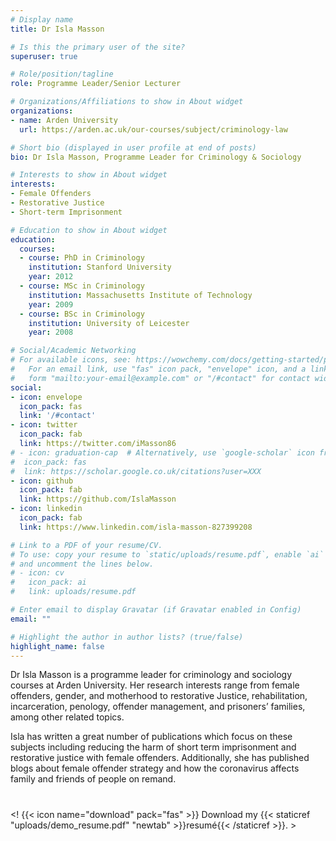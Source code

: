 ```yaml
---
# Display name
title: Dr Isla Masson

# Is this the primary user of the site?
superuser: true

# Role/position/tagline
role: Programme Leader/Senior Lecturer

# Organizations/Affiliations to show in About widget
organizations:
- name: Arden University
  url: https://arden.ac.uk/our-courses/subject/criminology-law

# Short bio (displayed in user profile at end of posts)
bio: Dr Isla Masson, Programme Leader for Criminology & Sociology

# Interests to show in About widget
interests:
- Female Offenders
- Restorative Justice
- Short-term Imprisonment

# Education to show in About widget
education:
  courses:
  - course: PhD in Criminology
    institution: Stanford University
    year: 2012
  - course: MSc in Criminology
    institution: Massachusetts Institute of Technology
    year: 2009
  - course: BSc in Criminology
    institution: University of Leicester
    year: 2008

# Social/Academic Networking
# For available icons, see: https://wowchemy.com/docs/getting-started/page-builder/#icons
#   For an email link, use "fas" icon pack, "envelope" icon, and a link in the
#   form "mailto:your-email@example.com" or "/#contact" for contact widget.
social:
- icon: envelope
  icon_pack: fas
  link: '/#contact'
- icon: twitter
  icon_pack: fab
  link: https://twitter.com/iMasson86
# - icon: graduation-cap  # Alternatively, use `google-scholar` icon from `ai` icon pack
#  icon_pack: fas
#  link: https://scholar.google.co.uk/citations?user=XXX
- icon: github
  icon_pack: fab
  link: https://github.com/IslaMasson
- icon: linkedin
  icon_pack: fab
  link: https://www.linkedin.com/isla-masson-827399208

# Link to a PDF of your resume/CV.
# To use: copy your resume to `static/uploads/resume.pdf`, enable `ai` icons in `params.toml`, 
# and uncomment the lines below.
# - icon: cv
#   icon_pack: ai
#   link: uploads/resume.pdf

# Enter email to display Gravatar (if Gravatar enabled in Config)
email: ""

# Highlight the author in author lists? (true/false)
highlight_name: false
---
```


Dr Isla Masson is a programme leader for criminology and sociology courses at Arden University. Her research interests range from female offenders, gender, and motherhood to restorative Justice, rehabilitation, incarceration, penology, offender management, and prisoners’ families, among other related topics. 

Isla has written a great number of publications which focus on these subjects including reducing the harm of short term imprisonment and restorative justice with female offenders. Additionally, she has published blogs about female offender strategy and how the coronavirus affects family and friends of people on remand.
#
<! {{< icon name="download" pack="fas" >}} Download my {{< staticref "uploads/demo_resume.pdf" "newtab" >}}resumé{{< /staticref >}}. >
#
